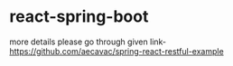 # react-spring-boot
more details please go through given link-
https://github.com/aecavac/spring-react-restful-example
